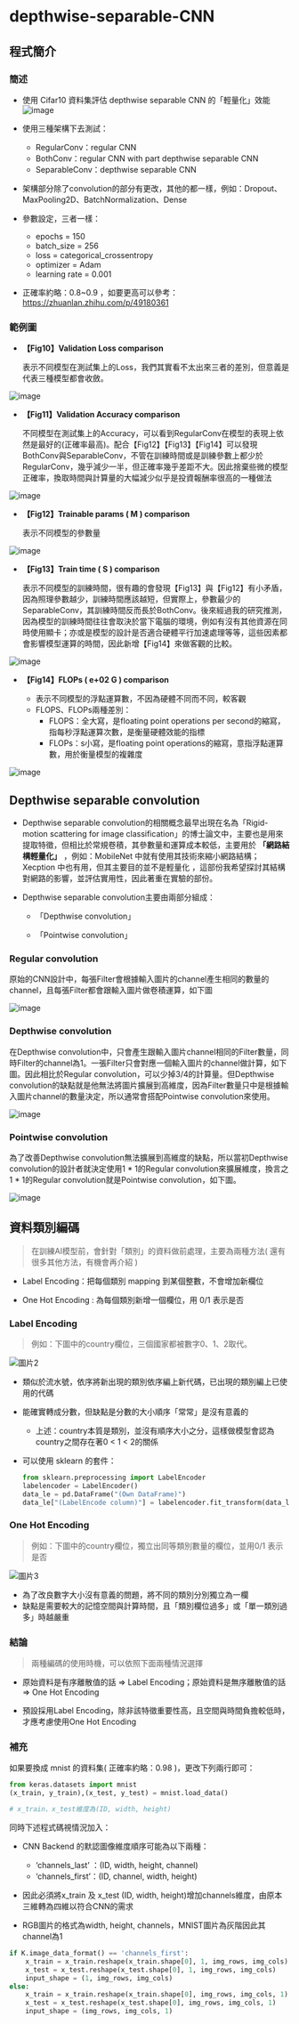 # depthwise-separable-CNN

## 程式簡介
### 簡述
*  使用 Cifar10 資料集評估 depthwise separable CNN 的「輕量化」效能
![image](https://user-images.githubusercontent.com/93152909/153930286-e7da3891-dfc4-49a0-89fa-d024e51ad2f9.png)

*  使用三種架構下去測試：
	* RegularConv：regular CNN
	* BothConv：regular CNN with part depthwise separable CNN
	* SeparableConv：depthwise separable CNN
	
* 架構部分除了convolution的部分有更改，其他的都一樣，例如：Dropout、MaxPooling2D、BatchNormalization、Dense

* 參數設定，三者一樣：
	* epochs = 150
	* batch_size = 256
	* loss = categorical_crossentropy
	* optimizer = Adam
	* learning rate = 0.001

	
* 正確率約略：0.8~0.9 ，如要更高可以參考：https://zhuanlan.zhihu.com/p/49180361

### 範例圖
* **【Fig10】Validation Loss comparison**    

	表示不同模型在測試集上的Loss，我們其實看不太出來三者的差別，但意義是代表三種模型都會收斂。

![image](https://user-images.githubusercontent.com/93152909/153927425-a8472c35-1d6e-4f9b-861e-ac01bc289300.png)

* **【Fig11】Validation Accuracy comparison**  

	不同模型在測試集上的Accuracy，可以看到RegularConv在模型的表現上依然是最好的(正確率最高)。配合【Fig12】【Fig13】【Fig14】可以發現BothConv與SeparableConv，不管在訓練時間或是訓練參數上都少於RegularConv，幾乎減少一半，但正確率幾乎差距不大。因此捨棄些微的模型正確率，換取時間與計算量的大幅減少似乎是投資報酬率很高的一種做法
	
![image](https://user-images.githubusercontent.com/93152909/153927464-56268033-14f0-4639-b2ae-b7a1d4eab946.png)

* **【Fig12】Trainable params ( M ) comparison**  

	表示不同模型的參數量

![image](https://user-images.githubusercontent.com/93152909/153927478-e0c2f0b7-e945-4212-bba4-5d2112fc94e4.png)

* **【Fig13】Train time ( S ) comparison**  

	表示不同模型的訓練時間，很有趣的會發現【Fig13】與【Fig12】有小矛盾，因為照理參數越少，訓練時間應該越短，但實際上，參數最少的SeparableConv，其訓練時間反而長於BothConv。後來經過我的研究推測，因為模型的訓練時間往往會取決於當下電腦的環境，例如有沒有其他資源在同時使用顯卡；亦或是模型的設計是否適合硬體平行加速處理等等，這些因素都會影響模型運算的時間，因此新增【Fig14】來做客觀的比較。

![image](https://user-images.githubusercontent.com/93152909/153927484-d6d6f9fb-1b6e-454a-8ab2-169b6f6ebae6.png)

* **【Fig14】FLOPs ( e+02 G ) comparison**  

	* 表示不同模型的浮點運算數，不因為硬體不同而不同，較客觀
	* FLOPS、FLOPs兩種差別：
		* FLOPS：全大寫，是floating point operations per second的縮寫，指每秒浮點運算次數，是衡量硬體效能的指標
		* FLOPs：s小寫，是floating point operations的縮寫，意指浮點運算數，用於衡量模型的複雜度

![image](https://user-images.githubusercontent.com/93152909/153927501-0f5e21df-55d6-416f-9acf-a340597a1c13.png)

## Depthwise separable convolution
* Depthwise separable convolution的相關概念最早出現在名為「Rigid-motion scattering for image classification」的博士論文中，主要也是用來提取特徵，但相比於常規卷積，其參數量和運算成本較低，主要用於 **「網路結構輕量化」** ，例如：MobileNet 中就有使用其技術來縮小網路結構；Xecption 中也有用，但其主要目的並不是輕量化 ，這部份我希望探討其結構對網路的影響，並評估實用性，因此著重在實驗的部份。

* Depthwise separable convolution主要由兩部分組成：
	* 「Depthwise convolution」

	* 「Pointwise convolution」
	
###  Regular convolution
原始的CNN設計中，每張Filter會根據輸入圖片的channel產生相同的數量的channel，且每張Filter都會跟輸入圖片做卷積運算，如下圖

![image](https://user-images.githubusercontent.com/93152909/153932191-ce8dd886-9deb-41ce-9287-4ea356cec7c0.png)

###  Depthwise convolution
在Depthwise convolution中，只會產生跟輸入圖片channel相同的Filter數量，同時Filter的channel為1。一張Filter只會對應一個輸入圖片的channel做計算，如下圖。因此相比於Regular convolution，可以少掉3/4的計算量。但Depthwise convolution的缺點就是他無法將圖片擴展到高維度，因為Filter數量只中是根據輸入圖片channel的數量決定，所以通常會搭配Pointwise convolution來使用。

![image](https://user-images.githubusercontent.com/93152909/153932362-74a0edf1-252c-4d18-899c-81a74c05b4d3.png)

### Pointwise convolution
為了改善Depthwise convolution無法擴展到高維度的缺點，所以當初Depthwise convolution的設計者就決定使用1 * 1的Regular convolution來擴展維度，換言之 1 * 1的Regular convolution就是Pointwise convolution，如下圖。

![image](https://user-images.githubusercontent.com/93152909/153932594-6c1095cc-2658-4265-a803-7acbc35bd3ea.png)

## 資料類別編碼
> 在訓練AI模型前，會針對「類別」的資料做前處理，主要為兩種方法( 還有很多其他方法，有機會再介紹 )
* Label Encoding：把每個類別 mapping 到某個整數，不會增加新欄位  

* One Hot Encoding : 為每個類別新增一個欄位，用 0/1 表示是否  
### Label Encoding
> 例如：下圖中的country欄位，三個國家都被數字0、1、2取代。

![圖片2](https://user-images.githubusercontent.com/93152909/147915491-d4e23a40-512d-4411-8acb-503607d5791c.png)

* 類似於流水號，依序將新出現的類別依序編上新代碼，已出現的類別編上已使用的代碼

* 能確實轉成分數，但缺點是分數的大小順序「常常」是沒有意義的
  * 上述：country本質是類別，並沒有順序大小之分，這樣做模型會認為country之間存在著0 < 1 < 2的關係
  
* 可以使用 sklearn 的套件：
	```python
	from sklearn.preprocessing import LabelEncoder
	labelencoder = LabelEncoder()
	data_le = pd.DataFrame("(Own DataFrame)")  
	data_le["(LabelEncode column)"] = labelencoder.fit_transform(data_le["(LabelEncode column)"])
	```
### One Hot Encoding
> 例如：下圖中的country欄位，獨立出同等類別數量的欄位，並用0/1 表示是否
 
![圖片3](https://user-images.githubusercontent.com/93152909/147915630-0c419c67-f4d6-40fe-837b-3669de704801.png)


* 為了改良數字大小沒有意義的問題，將不同的類別分別獨立為一欄
* 缺點是需要較大的記憶空間與計算時間，且「類別欄位過多」或「單一類別過多」時越嚴重

### 結論
> 兩種編碼的使用時機，可以依照下面兩種情況選擇
* 原始資料是有序離散值的話 => Label Encoding；原始資料是無序離散值的話 => One Hot Encoding

* 預設採用Label Encoding，除非該特徵重要性高，且空間與時間負擔較低時，才應考慮使用One Hot Encoding

### 補充
如果要換成 mnist 的資料集( 正確率約略：0.98 )，更改下列兩行即可：
```python
from keras.datasets import mnist
(x_train, y_train),(x_test, y_test) = mnist.load_data() 

# x_train、x_test維度為(ID, width, height)
```

同時下述程式碼視情況加入：
* CNN Backend 的默認圖像維度順序可能為以下兩種：
	* ‘channels_last’ ：(ID, width, height, channel)
	* ‘channels_first’：(ID, channel, width, height)

* 因此必須將x_train 及 x_test (ID, width, height)增加channels維度，由原本三維轉為四維以符合CNN的需求

* RGB圖片的格式為width, height, channels，MNIST圖片為灰階因此其channel為1

```python
if K.image_data_format() == 'channels_first':
    x_train = x_train.reshape(x_train.shape[0], 1, img_rows, img_cols)
    x_test = x_test.reshape(x_test.shape[0], 1, img_rows, img_cols)
    input_shape = (1, img_rows, img_cols)
else:
    x_train = x_train.reshape(x_train.shape[0], img_rows, img_cols, 1)
    x_test = x_test.reshape(x_test.shape[0], img_rows, img_cols, 1)
    input_shape = (img_rows, img_cols, 1)
```


